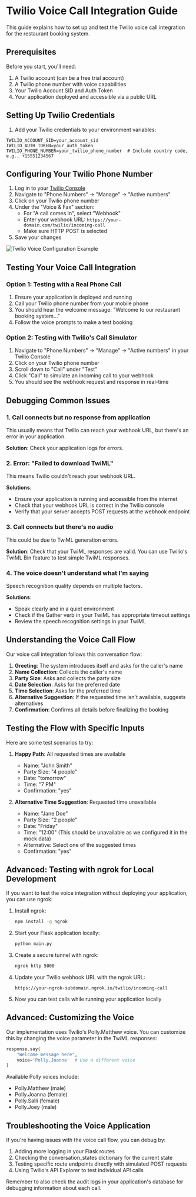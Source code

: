 # Twilio Voice Call Integration Guide

This guide explains how to set up and test the Twilio voice call integration for the restaurant booking system.

## Prerequisites

Before you start, you'll need:

1. A Twilio account (can be a free trial account)
2. A Twilio phone number with voice capabilities
3. Your Twilio Account SID and Auth Token
4. Your application deployed and accessible via a public URL

## Setting Up Twilio Credentials

1. Add your Twilio credentials to your environment variables:

```
TWILIO_ACCOUNT_SID=your_account_sid
TWILIO_AUTH_TOKEN=your_auth_token
TWILIO_PHONE_NUMBER=your_twilio_phone_number  # Include country code, e.g., +15551234567
```

## Configuring Your Twilio Phone Number

1. Log in to your [Twilio Console](https://www.twilio.com/console)
2. Navigate to "Phone Numbers" → "Manage" → "Active numbers"
3. Click on your Twilio phone number
4. Under the "Voice & Fax" section:
   - For "A call comes in", select "Webhook" 
   - Enter your webhook URL: `https://your-domain.com/twilio/incoming-call`
   - Make sure HTTP POST is selected
5. Save your changes

![Twilio Voice Configuration Example](https://i.imgur.com/xxxxxxx.png)

## Testing Your Voice Call Integration

### Option 1: Testing with a Real Phone Call

1. Ensure your application is deployed and running
2. Call your Twilio phone number from your mobile phone
3. You should hear the welcome message: "Welcome to our restaurant booking system..."
4. Follow the voice prompts to make a test booking

### Option 2: Testing with Twilio's Call Simulator

1. Navigate to "Phone Numbers" → "Manage" → "Active numbers" in your Twilio Console
2. Click on your Twilio phone number
3. Scroll down to "Call" under "Test"
4. Click "Call" to simulate an incoming call to your webhook
5. You should see the webhook request and response in real-time

## Debugging Common Issues

### 1. Call connects but no response from application

This usually means that Twilio can reach your webhook URL, but there's an error in your application.

**Solution**: Check your application logs for errors.

### 2. Error: "Failed to download TwiML"

This means Twilio couldn't reach your webhook URL.

**Solutions**:
- Ensure your application is running and accessible from the internet
- Check that your webhook URL is correct in the Twilio console
- Verify that your server accepts POST requests at the webhook endpoint

### 3. Call connects but there's no audio

This could be due to TwiML generation errors.

**Solution**: Check that your TwiML responses are valid. You can use Twilio's TwiML Bin feature to test simple TwiML responses.

### 4. The voice doesn't understand what I'm saying

Speech recognition quality depends on multiple factors.

**Solutions**:
- Speak clearly and in a quiet environment
- Check if the Gather verb in your TwiML has appropriate timeout settings
- Review the speech recognition settings in your TwiML

## Understanding the Voice Call Flow

Our voice call integration follows this conversation flow:

1. **Greeting**: The system introduces itself and asks for the caller's name
2. **Name Collection**: Collects the caller's name
3. **Party Size**: Asks and collects the party size
4. **Date Selection**: Asks for the preferred date
5. **Time Selection**: Asks for the preferred time 
6. **Alternative Suggestion**: If the requested time isn't available, suggests alternatives
7. **Confirmation**: Confirms all details before finalizing the booking

## Testing the Flow with Specific Inputs

Here are some test scenarios to try:

1. **Happy Path**: All requested times are available
   - Name: "John Smith"
   - Party Size: "4 people"
   - Date: "tomorrow"
   - Time: "7 PM"
   - Confirmation: "yes"

2. **Alternative Time Suggestion**: Requested time unavailable
   - Name: "Jane Doe"
   - Party Size: "2 people"
   - Date: "Friday"
   - Time: "12:00" (This should be unavailable as we configured it in the mock data)
   - Alternative: Select one of the suggested times
   - Confirmation: "yes"

## Advanced: Testing with ngrok for Local Development

If you want to test the voice integration without deploying your application, you can use ngrok:

1. Install ngrok:
   ```bash
   npm install -g ngrok
   ```

2. Start your Flask application locally:
   ```bash
   python main.py
   ```

3. Create a secure tunnel with ngrok:
   ```bash
   ngrok http 5000
   ```

4. Update your Twilio webhook URL with the ngrok URL:
   ```
   https://your-ngrok-subdomain.ngrok.io/twilio/incoming-call
   ```

5. Now you can test calls while running your application locally

## Advanced: Customizing the Voice

Our implementation uses Twilio's Polly.Matthew voice. You can customize this by changing the voice parameter in the TwiML responses:

```python
response.say(
    "Welcome message here",
    voice='Polly.Joanna'  # Use a different voice
)
```

Available Polly voices include:
- Polly.Matthew (male)
- Polly.Joanna (female)
- Polly.Salli (female)
- Polly.Joey (male)

## Troubleshooting the Voice Application

If you're having issues with the voice call flow, you can debug by:

1. Adding more logging in your Flask routes
2. Checking the conversation_states dictionary for the current state
3. Testing specific route endpoints directly with simulated POST requests
4. Using Twilio's API Explorer to test individual API calls

Remember to also check the audit logs in your application's database for debugging information about each call.